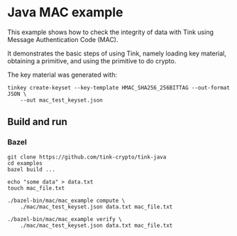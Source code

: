 # Java MAC example

This example shows how to check the integrity of data with Tink using Message
Authentication Code (MAC).

It demonstrates the basic steps of using Tink, namely loading key material,
obtaining a primitive, and using the primitive to do crypto.

The key material was generated with:

```shell
tinkey create-keyset --key-template HMAC_SHA256_256BITTAG --out-format JSON \
    --out mac_test_keyset.json
```

## Build and run

### Bazel

```shell
git clone https://github.com/tink-crypto/tink-java
cd examples
bazel build ...

echo "some data" > data.txt
touch mac_file.txt

./bazel-bin/mac/mac_example compute \
    ./mac/mac_test_keyset.json data.txt mac_file.txt

./bazel-bin/mac/mac_example verify \
    ./mac/mac_test_keyset.json data.txt mac_file.txt
```
